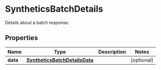 

# SyntheticsBatchDetails

Details about a batch response.

## Properties

Name | Type | Description | Notes
------------ | ------------- | ------------- | -------------
**data** | [**SyntheticsBatchDetailsData**](SyntheticsBatchDetailsData.md) |  |  [optional]



